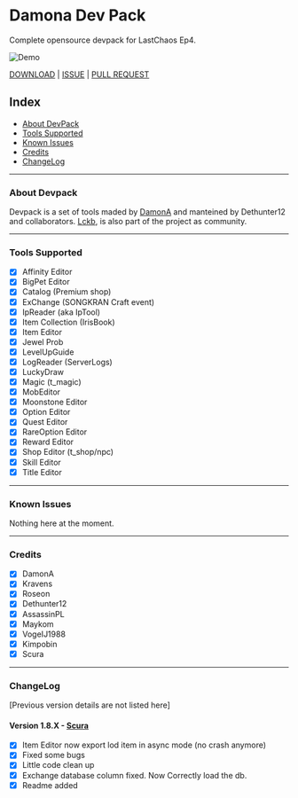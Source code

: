 # Damona Dev Pack
Complete opensource devpack for LastChaos Ep4.

![Demo](https://assets.landingpages.gamigo.com/websites/lastchaos/images/logo.png)


[DOWNLOAD](https://github.com/dethunter12/DevPack/releases) | [ISSUE](https://github.com/dethunter12/DevPack/issues) | [PULL REQUEST](https://github.com/dethunter12/DevPack/pulls)

## Index
- [About DevPack](#about-devpack)
- [Tools Supported](#tools-supported)
- [Known Issues](#Known-issues)
- [Credits](#credits)
- [ChangeLog](#changelog)

-----------
### About Devpack

Devpack is a set of tools maded by [DamonA](https://github.com/DamonA95) and manteined by Dethunter12 and collaborators. [Lckb](https://lckb.dev/), is also part of the project as community.

-----------
### Tools Supported

- [x] Affinity Editor
- [x] BigPet Editor
- [x] Catalog (Premium shop)
- [x] ExChange (SONGKRAN Craft event)
- [x] IpReader (aka IpTool)
- [x] Item Collection (IrisBook)
- [x] Item Editor
- [x] Jewel Prob
- [x] LevelUpGuide
- [x] LogReader (ServerLogs)
- [x] LuckyDraw
- [x] Magic (t_magic)
- [x] MobEditor
- [x] Moonstone Editor
- [x] Option Editor
- [x] Quest Editor
- [x] RareOption Editor
- [x] Reward Editor
- [x] Shop Editor (t_shop/npc)
- [x] Skill Editor
- [x] Title Editor

-----------
### Known Issues

Nothing here at the moment.

-----------
### Credits

- [x] DamonA
- [x] Kravens
- [x] Roseon
- [x] Dethunter12
- [x] AssassinPL
- [x] Maykom 
- [x] VogeIJ1988
- [x] Kimpobin
- [x] Scura

-----------
### ChangeLog

[Previous version details are not listed here]

#### Version 1.8.X -  [Scura](https://github.com/LittleZen)
- [x] Item Editor now export lod item in async mode (no crash anymore)
- [x] Fixed some bugs
- [x] Little code clean up
- [x] Exchange database column fixed. Now Correctly load the db.
- [x] Readme added
